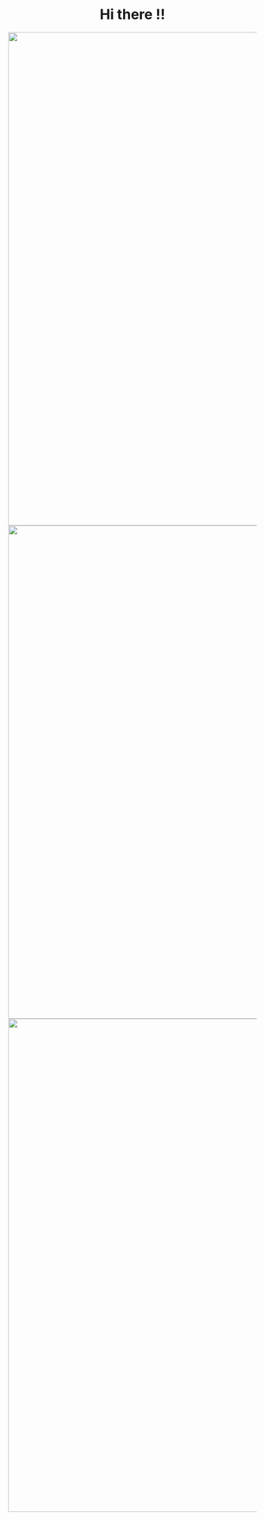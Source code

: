 <h1 align="center"> Hi there !! </h1>

<div id="header" align="center">
  <img src="https://media.giphy.com/media/ys25zLolNge9G/giphy.gif" width="1000"/>
</div>

<div id="badges" align="center">
  <a href="https://www.linkedin.com/in/cfoostdijk/" target="_blank">
    <img src="https://img.shields.io/badge/LinkedIn-blue?logo=linkedin&logoColor=white&style=for-the-badge" width="1000"/>
  </a>
  <a href="wa.me/2262572062" target="_blank">
    <img src="https://img.shields.io/badge/WhatsApp-25D366?style=for-the-badge&logo=whatsapp&logoColor=white" width="1000"/>
  </a>
</div>






<!--
**cfooostdijk/cfooostdijk** is a ✨ _special_ ✨ repository because its `README.md` (this file) appears on your GitHub profile.

Here are some ideas to get you started:

- 🔭 I’m currently working on ...
- 🌱 I’m currently learning ...
- 👯 I’m looking to collaborate on ...
- 🤔 I’m looking for help with ...
- 💬 Ask me about ...
- 📫 How to reach me: ...
- 😄 Pronouns: ...
- ⚡ Fun fact: ...
-->
